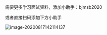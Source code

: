 需要更多学习面试资料，添加小助手：bjmsb2020

或者直接扫码添加下方小助手



![image-20200817142114137](C:\Users\Administrator\AppData\Roaming\Typora\typora-user-images\image-20200817142114137.png)